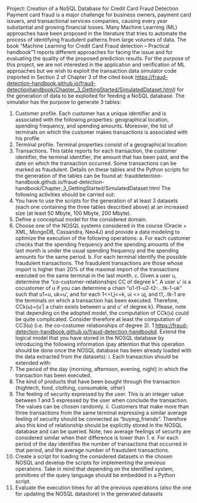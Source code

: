 Project: Creation of a NoSQL Database for Credit Card Fraud Detection
Payment card fraud is a major challenge for business owners, payment card issuers, and transactional
services companies, causing every year substantial and growing financial losses.
Many Machine Learning (ML) approaches have been proposed in the literature that tries to automate
the process of identifying fraudulent patterns from large volumes of data. The book “Machine
Learning for Credit Card Fraud detection – Practical handbook”1 reports different approaches for
facing the issue and for evaluating the quality of the proposed prediction results.
For the purpose of this project, we are not interested in the application and verification of ML
approaches but we wish to exploit the transaction data simulator code (reported in Section 2 of
Chapter 3 of the cited book https://fraud-detection-handbook.github.io/fraud-detectionhandbook/Chapter_3_GettingStarted/SimulatedDataset.html) for the generation of data to be
exploited for feeding a NoSQL database.
The simulator has the purpose to generate 3 tables:
1. Customer profile. Each customer has a unique identifier and is associated with the following
properties: geographical location, spending frequency, and spending amounts. Moreover, the
list of terminals on which the customer makes transactions is associated with his profile
2. Terminal profile. Terminal properties consist of a geographical location.
3. Transactions. This table reports for each transaction, the customer identifier, the terminal
identifier, the amount that has been paid, and the date on which the transaction occurred.
Some transactions can be marked as fraudulent.
Details on these tables and the Python scripts for the generation of the tables can be found at: frauddetection-handbook.github.io/fraud-detection-handbook/Chapter_3_GettingStarted/SimulatedDataset.html
The following activities should be carried out:
1. You have to use the scripts for the generation of at least 3 datasets (each one containing the three
tables described above) at an increased size (at least 50 Mbyte, 100 Mbyte, 200 Mbyte).
2. Define a conceptual model for the considered domain.
3. Choose one of the NOSQL systems considered in the course (Oracle + XML, MongoDB, Cassandra,
Neo4J) and provide a data modeling to optimize the execution of the following operations:
a. For each customer checks that the spending frequency and the spending amounts of the last
month is under the usual spending frequency and the spending amounts for the same
period.
b. For each terminal identify the possible fraudulent transactions. The fraudulent transactions
are those whose import is higher than 20% of the maximal import of the transactions
executed on the same terminal in the last month.
c. Given a user u, determine the “co-customer-relationships CC of degree k”. A user u’ is a cocustomer of u if you can determine a chain “u1-t1-u2-t2-…tk-1-uk“ such that u1=u, uk=u’, and for
each 1<=I,j<=k, ui <> uj, and t1,..tk-1 are the terminals on which a transaction has been
executed. Therefore, CCk(u)={u’| a chain exists between u and u’ of degree k}. Please, note
that depending on the adopted model, the computation of CCk(u) could be quite
complicated. Consider therefore at least the computation of CC3(u) (i.e. the co-costumer
relationships of degree 3).
1 https://fraud-detection-handbook.github.io/fraud-detection-handbookd. Extend the logical model that you have stored in the NOSQL database by introducing the
following information (pay attention that this operation should be done once the NOSQL
database has been already loaded with the data extracted from the datasets):
i. Each transaction should be extended with:
1. The period of the day {morning, afternoon, evening, night} in which the
transaction has been executed.
2. The kind of products that have been bought through the transaction {hightech, food, clothing, consumable, other}
3. The feeling of security expressed by the user. This is an integer value
between 1 and 5 expressed by the user when conclude the transaction.
The values can be chosen randomly.
ii. Customers that make more than three transactions from the same terminal
expressing a similar average feeling of security should be connected as
“buying_friends”. Therefore also this kind of relationship should be explicitly stored
in the NOSQL database and can be queried. Note, two average feelings of security
are considered similar when their difference is lower than 1.
e. For each period of the day identifies the number of transactions that occurred in that period,
and the average number of fraudulent transactions.
4. Create a script for loading the considered datasets in the chosen NOSQL and develop the scripts for
implementing the previous operations. Take in mind that depending on the identified system,
primitives of the query language should be embedded in a Python script.
5. Evaluate the execution times for all the previous operations (also the one for updating the NOSQL
datastore) in the generated datasets
